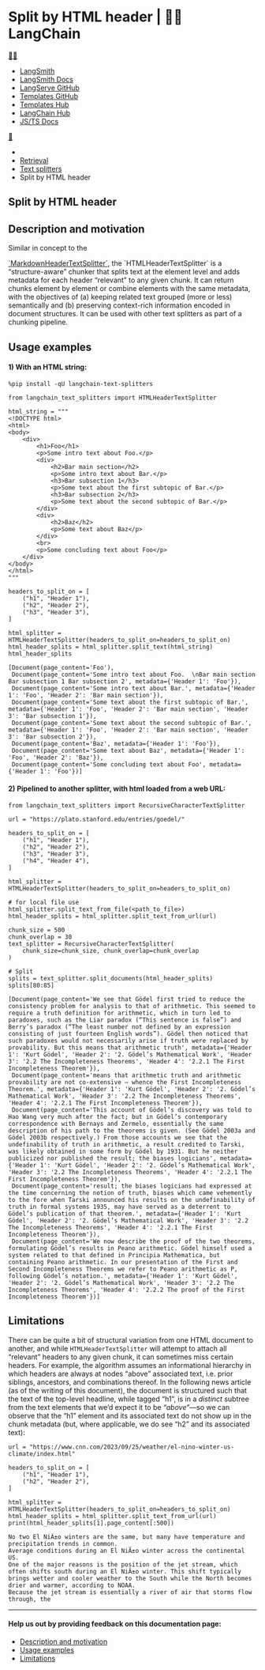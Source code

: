 # Split by HTML header | 🦜️🔗 LangChain
[🦜️🔗](#)

*   [LangSmith](https://smith.langchain.com/)
*   [LangSmith Docs](https://docs.smith.langchain.com/)
*   [LangServe GitHub](https://github.com/langchain-ai/langserve)
*   [Templates GitHub](https://github.com/langchain-ai/langchain/tree/master/templates)
*   [Templates Hub](https://templates.langchain.com/)
*   [LangChain Hub](https://smith.langchain.com/hub)
*   [JS/TS Docs](https://js.langchain.com/)

[💬](https://chat.langchain.com/)[](https://github.com/langchain-ai/langchain)

*   [](https://python.langchain.com/)
*   [Retrieval](https://python.langchain.com/docs/modules/data_connection/)
*   [Text splitters](https://python.langchain.com/docs/modules/data_connection/document_transformers/)
*   Split by HTML header

Split by HTML header
--------------------

Description and motivation[​](#description-and-motivation "Direct link to Description and motivation")
------------------------------------------------------------------------------------------------------

Similar in concept to the

[\`MarkdownHeaderTextSplitter\`](https://python.langchain.com/docs/modules/data_connection/document_transformers/text_splitters/markdown_header_metadata), the \`HTMLHeaderTextSplitter\` is a “structure-aware” chunker that splits text at the element level and adds metadata for each header “relevant” to any given chunk. It can return chunks element by element or combine elements with the same metadata, with the objectives of (a) keeping related text grouped (more or less) semantically and (b) preserving context-rich information encoded in document structures. It can be used with other text splitters as part of a chunking pipeline.

Usage examples[​](#usage-examples "Direct link to Usage examples")
------------------------------------------------------------------

#### 1) With an HTML string:[​](#with-an-html-string "Direct link to 1) With an HTML string:")

```
%pip install -qU langchain-text-splitters

```


```
from langchain_text_splitters import HTMLHeaderTextSplitter

html_string = """
<!DOCTYPE html>
<html>
<body>
    <div>
        <h1>Foo</h1>
        <p>Some intro text about Foo.</p>
        <div>
            <h2>Bar main section</h2>
            <p>Some intro text about Bar.</p>
            <h3>Bar subsection 1</h3>
            <p>Some text about the first subtopic of Bar.</p>
            <h3>Bar subsection 2</h3>
            <p>Some text about the second subtopic of Bar.</p>
        </div>
        <div>
            <h2>Baz</h2>
            <p>Some text about Baz</p>
        </div>
        <br>
        <p>Some concluding text about Foo</p>
    </div>
</body>
</html>
"""

headers_to_split_on = [
    ("h1", "Header 1"),
    ("h2", "Header 2"),
    ("h3", "Header 3"),
]

html_splitter = HTMLHeaderTextSplitter(headers_to_split_on=headers_to_split_on)
html_header_splits = html_splitter.split_text(html_string)
html_header_splits

```


```
[Document(page_content='Foo'),
 Document(page_content='Some intro text about Foo.  \nBar main section Bar subsection 1 Bar subsection 2', metadata={'Header 1': 'Foo'}),
 Document(page_content='Some intro text about Bar.', metadata={'Header 1': 'Foo', 'Header 2': 'Bar main section'}),
 Document(page_content='Some text about the first subtopic of Bar.', metadata={'Header 1': 'Foo', 'Header 2': 'Bar main section', 'Header 3': 'Bar subsection 1'}),
 Document(page_content='Some text about the second subtopic of Bar.', metadata={'Header 1': 'Foo', 'Header 2': 'Bar main section', 'Header 3': 'Bar subsection 2'}),
 Document(page_content='Baz', metadata={'Header 1': 'Foo'}),
 Document(page_content='Some text about Baz', metadata={'Header 1': 'Foo', 'Header 2': 'Baz'}),
 Document(page_content='Some concluding text about Foo', metadata={'Header 1': 'Foo'})]

```


#### 2) Pipelined to another splitter, with html loaded from a web URL:[​](#pipelined-to-another-splitter-with-html-loaded-from-a-web-url "Direct link to 2) Pipelined to another splitter, with html loaded from a web URL:")

```
from langchain_text_splitters import RecursiveCharacterTextSplitter

url = "https://plato.stanford.edu/entries/goedel/"

headers_to_split_on = [
    ("h1", "Header 1"),
    ("h2", "Header 2"),
    ("h3", "Header 3"),
    ("h4", "Header 4"),
]

html_splitter = HTMLHeaderTextSplitter(headers_to_split_on=headers_to_split_on)

# for local file use html_splitter.split_text_from_file(<path_to_file>)
html_header_splits = html_splitter.split_text_from_url(url)

chunk_size = 500
chunk_overlap = 30
text_splitter = RecursiveCharacterTextSplitter(
    chunk_size=chunk_size, chunk_overlap=chunk_overlap
)

# Split
splits = text_splitter.split_documents(html_header_splits)
splits[80:85]

```


```
[Document(page_content='We see that Gödel first tried to reduce the consistency problem for analysis to that of arithmetic. This seemed to require a truth definition for arithmetic, which in turn led to paradoxes, such as the Liar paradox (“This sentence is false”) and Berry’s paradox (“The least number not defined by an expression consisting of just fourteen English words”). Gödel then noticed that such paradoxes would not necessarily arise if truth were replaced by provability. But this means that arithmetic truth', metadata={'Header 1': 'Kurt Gödel', 'Header 2': '2. Gödel’s Mathematical Work', 'Header 3': '2.2 The Incompleteness Theorems', 'Header 4': '2.2.1 The First Incompleteness Theorem'}),
 Document(page_content='means that arithmetic truth and arithmetic provability are not co-extensive — whence the First Incompleteness Theorem.', metadata={'Header 1': 'Kurt Gödel', 'Header 2': '2. Gödel’s Mathematical Work', 'Header 3': '2.2 The Incompleteness Theorems', 'Header 4': '2.2.1 The First Incompleteness Theorem'}),
 Document(page_content='This account of Gödel’s discovery was told to Hao Wang very much after the fact; but in Gödel’s contemporary correspondence with Bernays and Zermelo, essentially the same description of his path to the theorems is given. (See Gödel 2003a and Gödel 2003b respectively.) From those accounts we see that the undefinability of truth in arithmetic, a result credited to Tarski, was likely obtained in some form by Gödel by 1931. But he neither publicized nor published the result; the biases logicians', metadata={'Header 1': 'Kurt Gödel', 'Header 2': '2. Gödel’s Mathematical Work', 'Header 3': '2.2 The Incompleteness Theorems', 'Header 4': '2.2.1 The First Incompleteness Theorem'}),
 Document(page_content='result; the biases logicians had expressed at the time concerning the notion of truth, biases which came vehemently to the fore when Tarski announced his results on the undefinability of truth in formal systems 1935, may have served as a deterrent to Gödel’s publication of that theorem.', metadata={'Header 1': 'Kurt Gödel', 'Header 2': '2. Gödel’s Mathematical Work', 'Header 3': '2.2 The Incompleteness Theorems', 'Header 4': '2.2.1 The First Incompleteness Theorem'}),
 Document(page_content='We now describe the proof of the two theorems, formulating Gödel’s results in Peano arithmetic. Gödel himself used a system related to that defined in Principia Mathematica, but containing Peano arithmetic. In our presentation of the First and Second Incompleteness Theorems we refer to Peano arithmetic as P, following Gödel’s notation.', metadata={'Header 1': 'Kurt Gödel', 'Header 2': '2. Gödel’s Mathematical Work', 'Header 3': '2.2 The Incompleteness Theorems', 'Header 4': '2.2.2 The proof of the First Incompleteness Theorem'})]

```


Limitations[​](#limitations "Direct link to Limitations")
---------------------------------------------------------

There can be quite a bit of structural variation from one HTML document to another, and while `HTMLHeaderTextSplitter` will attempt to attach all “relevant” headers to any given chunk, it can sometimes miss certain headers. For example, the algorithm assumes an informational hierarchy in which headers are always at nodes “above” associated text, i.e. prior siblings, ancestors, and combinations thereof. In the following news article (as of the writing of this document), the document is structured such that the text of the top-level headline, while tagged “h1”, is in a _distinct_ subtree from the text elements that we’d expect it to be _“above”_—so we can observe that the “h1” element and its associated text do not show up in the chunk metadata (but, where applicable, we do see “h2” and its associated text):

```
url = "https://www.cnn.com/2023/09/25/weather/el-nino-winter-us-climate/index.html"

headers_to_split_on = [
    ("h1", "Header 1"),
    ("h2", "Header 2"),
]

html_splitter = HTMLHeaderTextSplitter(headers_to_split_on=headers_to_split_on)
html_header_splits = html_splitter.split_text_from_url(url)
print(html_header_splits[1].page_content[:500])

```


```
No two El NiÃ±o winters are the same, but many have temperature and precipitation trends in common.  
Average conditions during an El NiÃ±o winter across the continental US.  
One of the major reasons is the position of the jet stream, which often shifts south during an El NiÃ±o winter. This shift typically brings wetter and cooler weather to the South while the North becomes drier and warmer, according to NOAA.  
Because the jet stream is essentially a river of air that storms flow through, the

```


* * *

#### Help us out by providing feedback on this documentation page:

[](https://python.langchain.com/docs/modules/data_connection/document_transformers/)[](https://python.langchain.com/docs/modules/data_connection/document_transformers/HTML_section_aware_splitter/)

*   [Description and motivation](#description-and-motivation)
*   [Usage examples](#usage-examples)
*   [Limitations](#limitations)